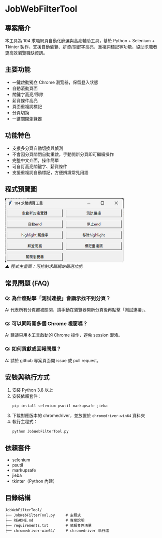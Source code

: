# JobWebFilterTool

## 專案簡介

本工具為 104 求職網頁自動化篩選與高亮輔助工具，基於 Python + Selenium + Tkinter 製作，支援自動瀏覽、薪資/關鍵字高亮、重複詞標記等功能，協助求職者更高效瀏覽職缺資訊。

## 主要功能
- 一鍵啟動獨立 Chrome 瀏覽器，保留登入狀態
- 自動滾動頁面
- 關鍵字高亮/移除
- 薪資條件高亮
- 頁面重複詞標記
- 分頁切換
- 一鍵關閉瀏覽器

## 功能特色
- 支援多分頁自動切換與偵測
- 不會因分頁關閉自動重啟，手動開新分頁即可繼續操作
- 完整中文介面，操作簡單
- 可自訂高亮關鍵字、薪資條件
- 支援重複詞自動標記，方便辨識常見用語

## 程式預覽圖
![JobWebFilterTool預覽圖](JobWebFilterTool/images/screenshot.png)  
_▲ 程式主畫面：可控制求職網站篩選功能_

## 常見問題 (FAQ)
### Q: 為什麼點擊「測試連接」會顯示找不到分頁？
A: 代表所有分頁都被關閉，請手動在瀏覽器開新分頁後再點擊「測試連接」。

### Q: 可以同時開多個 Chrome 視窗嗎？
A: 建議只用本工具啟動的 Chrome 操作，避免 session 混淆。

### Q: 如何貢獻或回報問題？
A: 請於 github 專案頁面開 issue 或 pull request。

## 安裝與執行方式
1. 安裝 Python 3.8 以上
2. 安裝依賴套件：
   ```bash
   pip install selenium psutil markupsafe jieba
   ```
3. 下載對應版本的 chromedriver，並放置於 `chromedriver-win64` 資料夾
4. 執行主程式：
   ```bash
   python JobWebFilterTool.py
   ```

## 依賴套件
- selenium
- psutil
- markupsafe
- jieba
- tkinter（Python 內建）

## 目錄結構
```
JobWebFilterTool/
├── JobWebFilterTool.py     # 主程式
├── README.md               # 專案說明
├── requirements.txt        # 依賴套件清單
├── chromedriver-win64/     # chromedriver 執行檔
```

